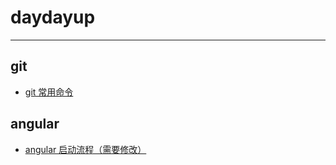 # daydayup
----
## git
* [git 常用命令](https://github.com/DanJunAD/daydayup/blob/master/git/git_command.md)

## angular
* [angular 启动流程（需要修改）]()
